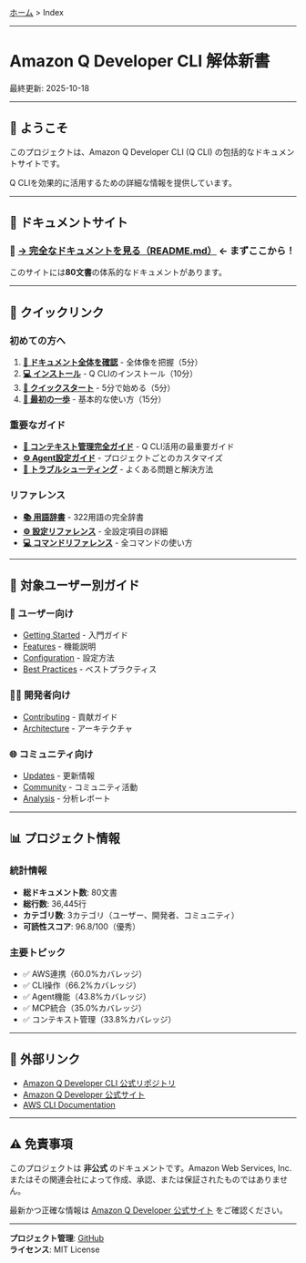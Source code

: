 [ホーム](README.md) > Index

---

# Amazon Q Developer CLI 解体新書

最終更新: 2025-10-18

---

## 🚀 ようこそ

このプロジェクトは、Amazon Q Developer CLI (Q CLI) の包括的なドキュメントサイトです。

Q CLIを効果的に活用するための詳細な情報を提供しています。

---

## 📖 ドキュメントサイト

### 🎯 **[→ 完全なドキュメントを見る（README.md）](README.md)** ← まずここから！

このサイトには**80文書**の体系的なドキュメントがあります。

---

## 🎯 クイックリンク

### 初めての方へ

1. **[📖 ドキュメント全体を確認](README.md)** - 全体像を把握（5分）
2. **[💻 インストール](01_for-users/01_getting-started/01_installation.md)** - Q CLIのインストール（10分）
3. **[🚀 クイックスタート](01_for-users/01_getting-started/02_quick-start.md)** - 5分で始める（5分）
4. **[👣 最初の一歩](01_for-users/01_getting-started/03_first-steps.md)** - 基本的な使い方（15分）

### 重要なガイド

- **[🎯 コンテキスト管理完全ガイド](01_for-users/08_guides/README.md)** - Q CLI活用の最重要ガイド
- **[⚙️ Agent設定ガイド](01_for-users/03_configuration/03_agent-configuration.md)** - プロジェクトごとのカスタマイズ
- **[🔧 トラブルシューティング](01_for-users/06_troubleshooting/02_common-issues.md)** - よくある問題と解決方法

### リファレンス

- **[📚 用語辞書](01_for-users/07_reference/06_terminology-dictionary.md)** - 322用語の完全辞書
- **[⚙️ 設定リファレンス](01_for-users/07_reference/03_settings-reference.md)** - 全設定項目の詳細
- **[💻 コマンドリファレンス](01_for-users/07_reference/02_commands.md)** - 全コマンドの使い方

---

## 🎯 対象ユーザー別ガイド

### 👤 ユーザー向け
- [Getting Started](01_for-users/01_getting-started/README.md) - 入門ガイド
- [Features](01_for-users/02_features/README.md) - 機能説明
- [Configuration](01_for-users/03_configuration/README.md) - 設定方法
- [Best Practices](01_for-users/04_best-practices/README.md) - ベストプラクティス

### 👨‍💻 開発者向け
- [Contributing](02_for-developers/01_contributing/README.md) - 貢献ガイド
- [Architecture](02_for-developers/02_architecture/README.md) - アーキテクチャ

### 🌐 コミュニティ向け
- [Updates](03_for-community/01_updates/README.md) - 更新情報
- [Community](03_for-community/02_community/README.md) - コミュニティ活動
- [Analysis](03_for-community/03_analysis/README.md) - 分析レポート

---

## 📊 プロジェクト情報

### 統計情報

- **総ドキュメント数**: 80文書
- **総行数**: 36,445行
- **カテゴリ数**: 3カテゴリ（ユーザー、開発者、コミュニティ）
- **可読性スコア**: 96.8/100（優秀）

### 主要トピック

- ✅ AWS連携（60.0%カバレッジ）
- ✅ CLI操作（66.2%カバレッジ）
- ✅ Agent機能（43.8%カバレッジ）
- ✅ MCP統合（35.0%カバレッジ）
- ✅ コンテキスト管理（33.8%カバレッジ）

---

## 🔗 外部リンク

- [Amazon Q Developer CLI 公式リポジトリ](https://github.com/aws/amazon-q-developer-cli)
- [Amazon Q Developer 公式サイト](https://aws.amazon.com/q/developer/)
- [AWS CLI Documentation](https://docs.aws.amazon.com/)

---

## ⚠️ 免責事項

このプロジェクトは **非公式** のドキュメントです。Amazon Web Services, Inc.またはその関連会社によって作成、承認、または保証されたものではありません。

最新かつ正確な情報は [Amazon Q Developer 公式サイト](https://aws.amazon.com/q/developer/) をご確認ください。

---

**プロジェクト管理**: [GitHub](https://github.com/aws/amazon-q-developer-cli)  
**ライセンス**: MIT License

